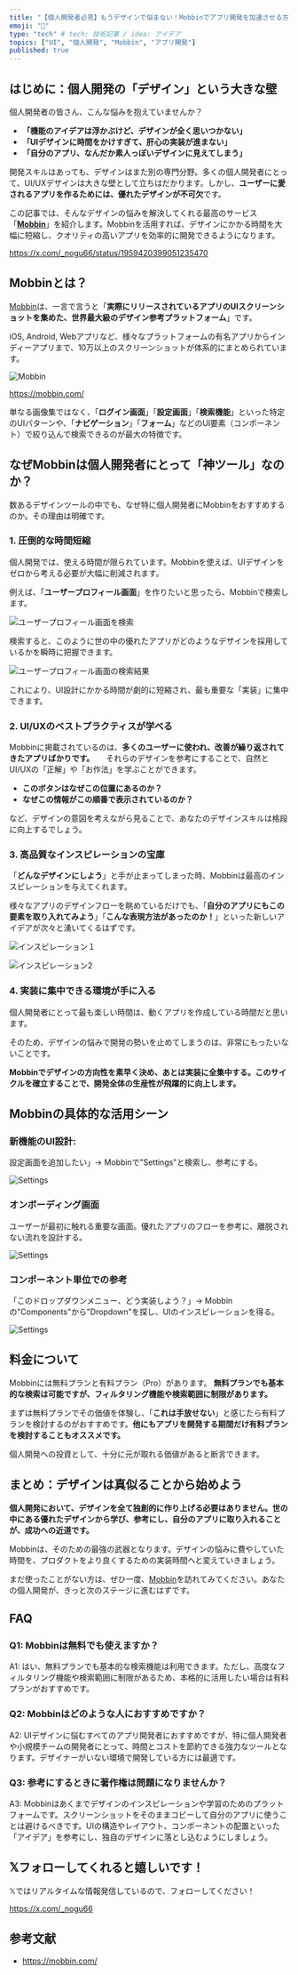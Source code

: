 ```yaml
---
title: "【個人開発者必見】もうデザインで悩まない！Mobbinでアプリ開発を加速させる方法"
emoji: "🎨"
type: "tech" # tech: 技術記事 / idea: アイデア
topics: ["UI", "個人開発", "Mobbin", "アプリ開発"]
published: true
---
```


## はじめに：個人開発の「デザイン」という大きな壁

個人開発者の皆さん、こんな悩みを抱えていませんか？

- **「機能のアイデアは浮かぶけど、デザインが全く思いつかない」**
- **「UIデザインに時間をかけすぎて、肝心の実装が進まない」**
- **「自分のアプリ、なんだか素人っぽいデザインに見えてしまう」**

開発スキルはあっても、デザインはまた別の専門分野。多くの個人開発者にとって、UI/UXデザインは大きな壁として立ちはだかります。しかし、**ユーザーに愛されるアプリを作るためには、優れたデザインが不可欠**です。

この記事では、そんなデザインの悩みを解決してくれる最高のサービス「**[Mobbin](https://mobbin.com/)**」を紹介します。Mobbinを活用すれば、デザインにかかる時間を大幅に短縮し、クオリティの高いアプリを効率的に開発できるようになります。

https://x.com/_nogu66/status/1959420399051235470

## Mobbinとは？

[Mobbin](https://mobbin.com/)は、一言で言うと「**実際にリリースされているアプリのUIスクリーンショットを集めた、世界最大級のデザイン参考プラットフォーム**」です。

iOS, Android, Webアプリなど、様々なプラットフォームの有名アプリからインディーアプリまで、10万以上のスクリーンショットが体系的にまとめられています。

![Mobbin](/images/introduce-mobbin/introduce-mobbin.png)

https://mobbin.com/

単なる画像集ではなく、「**ログイン画面**」「**設定画面**」「**検索機能**」といった特定のUIパターンや、「**ナビゲーション**」「**フォーム**」などのUI要素（コンポーネント）で絞り込んで検索できるのが最大の特徴です。

## なぜMobbinは個人開発者にとって「神ツール」なのか？

数あるデザインツールの中でも、なぜ特に個人開発者にMobbinをおすすめするのか。その理由は明確です。

### 1. 圧倒的な時間短縮

個人開発では、使える時間が限られています。Mobbinを使えば、UIデザインをゼロから考える必要が大幅に削減されます。

例えば、「**ユーザープロフィール画面**」を作りたいと思ったら、Mobbinで検索します。

![ユーザープロフィール画面を検索](/images/introduce-mobbin/serach-user-profile.png)

検索すると、このように世の中の優れたアプリがどのようなデザインを採用しているかを瞬時に把握できます。

![ユーザープロフィール画面の検索結果](/images/introduce-mobbin/result-user-profile.png)

これにより、UI設計にかかる時間が劇的に短縮され、最も重要な「実装」に集中できます。

### 2. UI/UXのベストプラクティスが学べる

Mobbinに掲載されているのは、**多くのユーザーに使われ、改善が繰り返されてきたアプリばかりです。**
　
それらのデザインを参考にすることで、自然とUI/UXの「正解」や「お作法」を学ぶことができます。

- **このボタンはなぜこの位置にあるのか？**
- **なぜこの情報がこの順番で表示されているのか？**

など、デザインの意図を考えながら見ることで、あなたのデザインスキルは格段に向上するでしょう。

### 3. 高品質なインスピレーションの宝庫

「**どんなデザインにしよう**」と手が止まってしまった時、Mobbinは最高のインスピレーションを与えてくれます。

様々なアプリのデザインフローを眺めているだけでも、「**自分のアプリにもこの要素を取り入れてみよう**」「**こんな表現方法があったのか！**」といった新しいアイデアが次々と湧いてくるはずです。

![インスピレーション１](/images/introduce-mobbin/ui-ux-1.png)

![インスピレーション2](/images/introduce-mobbin/ui-ux-2.png)

### 4. 実装に集中できる環境が手に入る

個人開発者にとって最も楽しい時間は、動くアプリを作成している時間だと思います。

そのため、デザインの悩みで開発の勢いを止めてしまうのは、非常にもったいないことです。

**Mobbinでデザインの方向性を素早く決め、あとは実装に全集中する。このサイクルを確立することで、開発全体の生産性が飛躍的に向上します。**

## Mobbinの具体的な活用シーン

### **新機能のUI設計**:
設定画面を追加したい」→ Mobbinで"Settings"と検索し、参考にする。

![Settings](/images/introduce-mobbin/settings.png)

### **オンボーディング画面**
ユーザーが最初に触れる重要な画面。優れたアプリのフローを参考に、離脱されない流れを設計する。

![Settings](/images/introduce-mobbin/onboarding.png)


### **コンポーネント単位での参考**
「このドロップダウンメニュー、どう実装しよう？」→ Mobbinの"Components"から"Dropdown"を探し、UIのインスピレーションを得る。

![Settings](/images/introduce-mobbin/drowdown.png)


## 料金について

Mobbinには無料プランと有料プラン（Pro）があります。
**無料プランでも基本的な検索は可能ですが、フィルタリング機能や検索範囲に制限があります。**

まずは無料プランでその価値を体験し、「**これは手放せない**」と感じたら有料プランを検討するのがおすすめです。**他にもアプリを開発する期間だけ有料プランを検討することもオススメです。**

個人開発への投資として、十分に元が取れる価値があると断言できます。

## まとめ：デザインは真似ることから始めよう

**個人開発において、デザインを全て独創的に作り上げる必要はありません。世の中にある優れたデザインから学び、参考にし、自分のアプリに取り入れることが、成功への近道です。**

Mobbinは、そのための最強の武器となります。デザインの悩みに費やしていた時間を、プロダクトをより良くするための実装時間へと変えていきましょう。

まだ使ったことがない方は、ぜひ一度、[Mobbin](https://mobbin.com/)を訪れてみてください。あなたの個人開発が、きっと次のステージに進むはずです。

## FAQ

### Q1: Mobbinは無料でも使えますか？
A1: はい、無料プランでも基本的な検索機能は利用できます。ただし、高度なフィルタリング機能や検索範囲に制限があるため、本格的に活用したい場合は有料プランがおすすめです。

### Q2: Mobbinはどのような人におすすめですか？
A2: UIデザインに悩むすべてのアプリ開発者におすすめですが、特に個人開発者や小規模チームの開発者にとって、時間とコストを節約できる強力なツールとなります。デザイナーがいない環境で開発している方には最適です。

### Q3: 参考にするときに著作権は問題になりませんか？
A3: Mobbinはあくまでデザインのインスピレーションや学習のためのプラットフォームです。スクリーンショットをそのままコピーして自分のアプリに使うことは避けるべきです。UIの構造やレイアウト、コンポーネントの配置といった「アイデア」を参考にし、独自のデザインに落とし込むようにしましょう。

## 𝕏フォローしてくれると嬉しいです！
𝕏ではリアルタイムな情報発信しているので、フォローしてください！

https://x.com/_nogu66


## 参考文献
- https://mobbin.com/